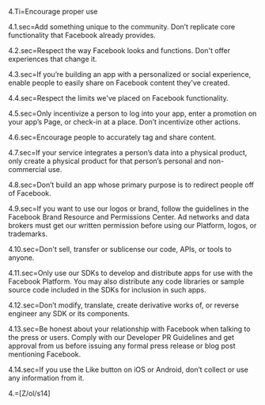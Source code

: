 4.Ti=Encourage proper use

4.1.sec=Add something unique to the community. Don’t replicate core functionality that Facebook already provides.

4.2.sec=Respect the way Facebook looks and functions. Don't offer experiences that change it. 

4.3.sec=If you’re building an app with a personalized or social experience, enable people to easily share on Facebook content they've created.

4.4.sec=Respect the limits we've placed on Facebook functionality. 

4.5.sec=Only incentivize a person to log into your app, enter a promotion on your app’s Page, or check-in at a place. Don’t incentivize other actions. 

4.6.sec=Encourage people to accurately tag and share content. 

4.7.sec=If your service integrates a person’s data into a physical product, only create a physical product for that person’s personal and non-commercial use. 

4.8.sec=Don’t build an app whose primary purpose is to redirect people off of Facebook. 

4.9.sec=If you want to use our logos or brand, follow the guidelines in the Facebook Brand Resource and Permissions Center. Ad networks and data brokers must get our written permission before using our Platform, logos, or trademarks. 

4.10.sec=Don't sell, transfer or sublicense our code, APIs, or tools to anyone.

4.11.sec=Only use our SDKs to develop and distribute apps for use with the Facebook Platform. You may also distribute any code libraries or sample source code included in the SDKs for inclusion in such apps.

4.12.sec=Don’t modify, translate, create derivative works of, or reverse engineer any SDK or its components.

4.13.sec=Be honest about your relationship with Facebook when talking to the press or users. Comply with our Developer PR Guidelines and get approval from us before issuing any formal press release or blog post mentioning Facebook.

4.14.sec=If you use the Like button on iOS or Android, don’t collect or use any information from it.

4.=[Z/ol/s14]
